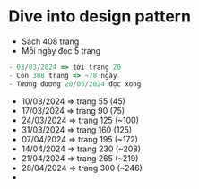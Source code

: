 
# Dive into design pattern

- Sách 408 trang
- Mỗi ngày đọc 5 trang

```ts
- 03/03/2024 => tới trang 20
- Còn 388 trang => ~78 ngày
- Tương đương 20/05/2024 đọc xong
```

- 10/03/2024 => trang 55 (45)
- 17/03/2024 => trang 90 (75)
- 24/03/2024 => trang 125 (~100)
- 31/03/2024 => trang 160 (125)
- 07/04/2024 => trang 195 (~172)
- 14/04/2024 => trang 230 (~208)
- 21/04/2024 => trang 265 (~219)
- 28/04/2024 => trang 300 (~246)
- 